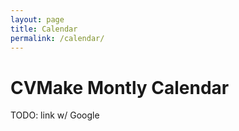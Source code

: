 ```yaml
---
layout: page
title: Calendar
permalink: /calendar/
---
```


# CVMake Montly Calendar

TODO: link w/ Google
